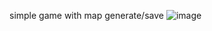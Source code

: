 simple game with map generate/save
![image](https://github.com/user-attachments/assets/6774085a-e0d3-4807-b50d-06596541a8f9)
